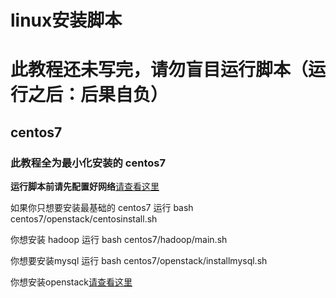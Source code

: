 # linux安装脚本

# 此教程还未写完，请勿盲目运行脚本（运行之后：后果自负）

## centos7 

### 此教程全为最小化安装的 centos7

**运行脚本前请先配置好网络**[请查看这里](./centos7/README.md)

如果你只想要安装最基础的 centos7 运行 bash centos7/openstack/centosinstall.sh

你想安装 hadoop 运行 bash centos7/hadoop/main.sh

你想要安装mysql 运行 bash centos7/openstack/installmysql.sh

你想安装openstack[请查看这里](./centos7/openstack/README.md)

